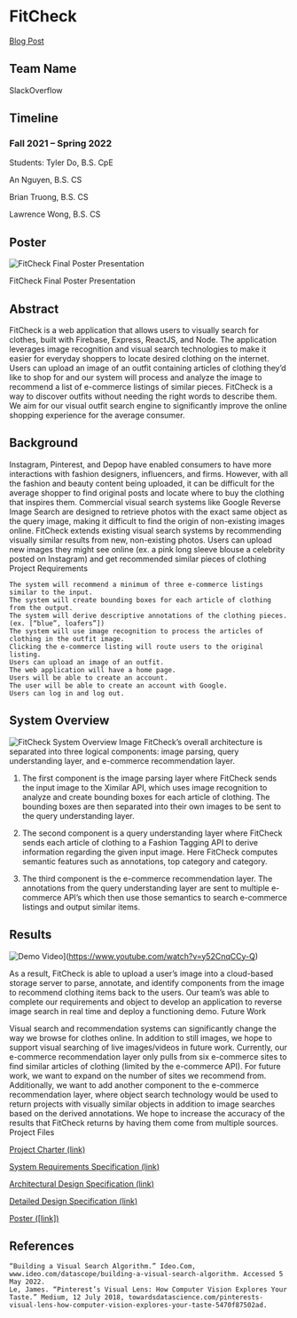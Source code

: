 # FitCheck

[Blog Post](https://blog.uta.edu/cseseniordesign/2022/04/14/fitcheck/)

## Team Name

SlackOverflow

## Timeline

### Fall 2021 – Spring 2022
Students:
Tyler Do, B.S. CpE
    
An Nguyen, B.S. CS
    
Brian Truong, B.S. CS
    
Lawrence Wong, B.S. CS
    
    
    
## Poster

![FitCheck Final Poster Presentation](https://blog.uta.edu/cseseniordesign/files/2022/05/Group-98-1024x768.png)

FitCheck Final Poster Presentation

## Abstract

FitCheck is a web application that allows users to visually search for clothes, built with Firebase, Express, ReactJS, and Node. The application leverages image recognition and visual search technologies to make it easier for everyday shoppers to locate desired clothing on the internet. Users can upload an image of an outfit containing articles of clothing they’d like to shop for and our system will process and analyze the image to recommend a list of e-commerce listings of similar pieces. FitCheck is a way to discover outfits without needing the right words to describe them. We aim for our visual outfit search engine to significantly improve the online shopping experience for the average consumer.

## Background

Instagram, Pinterest, and Depop have enabled consumers to have more interactions with fashion designers, influencers, and firms. However, with all the fashion and beauty content being uploaded, it can be difficult for the average shopper to find original posts and locate where to buy the clothing that inspires them. Commercial visual search systems like Google Reverse Image Search are designed to retrieve photos with the exact same object as the query image, making it difficult to find the origin of non-existing images online. FitCheck extends existing visual search systems by recommending visually similar results from new, non-existing photos. Users can upload new images they might see online (ex. a pink long sleeve blouse a celebrity posted on Instagram) and get recommended similar pieces of clothing
Project Requirements

    The system will recommend a minimum of three e-commerce listings similar to the input.
    The system will create bounding boxes for each article of clothing from the output.
    The system will derive descriptive annotations of the clothing pieces. (ex. [“blue”, loafers”])
    The system will use image recognition to process the articles of clothing in the outfit image.
    Clicking the e-commerce listing will route users to the original listing.
    Users can upload an image of an outfit.
    The web application will have a home page.
    Users will be able to create an account.
    The user will be able to create an account with Google.
    Users can log in and log out.

## System Overview
![FitCheck System Overview Image](https://blog.uta.edu/cseseniordesign/files/2022/05/Group-11-1-1024x583.png)
FitCheck’s overall architecture is separated into three logical components: image parsing, query understanding layer, and e-commerce recommendation layer.

1. The first component is the image parsing layer where FitCheck sends the input image to the Ximilar API, which uses image recognition to analyze and create bounding boxes for each article of clothing. The bounding boxes are then separated into their own images to be sent to the query understanding layer.

2. The second component is a query understanding layer where FitCheck sends each article of clothing to a Fashion Tagging API to derive information regarding the given input image. Here FitCheck computes semantic features such as annotations, top category and category.

3. The third component is the e-commerce recommendation layer. The annotations from the query understanding layer are sent to multiple e-commerce API’s which then use those semantics to search e-commerce listings and output similar items.

## Results

![Demo Video](https://img.youtube.com/vi/YOUTUBE_VIDEO_ID_HERE/0.jpg)](https://www.youtube.com/watch?v=y52CnqCCy-Q)

As a result, FitCheck is able to upload a user’s image into a cloud-based storage server to parse, annotate, and identify components from the image to recommend clothing items back to the users. Our team’s was able to complete our requirements and object to develop an application to reverse image search in real time and deploy a functioning demo.
Future Work

Visual search and recommendation systems can significantly change the way we browse for clothes online. In addition to still images, we hope to support visual searching of live images/videos in future work. Currently, our e-commerce recommendation layer only pulls from six e-commerce sites to find similar articles of clothing (limited by the e-commerce API). For future work, we want to expand on the number of sites we recommend from. Additionally, we want to add another component to the e-commerce recommendation layer, where object search technology would be used to return projects with visually similar objects in addition to image searches based on the derived annotations. We hope to increase the accuracy of the results that FitCheck returns by having them come from multiple sources.
Project Files

[Project Charter (link)](https://www.overleaf.com/read/vzfvnfwbqwrb)

[System Requirements Specification (link)](https://www.overleaf.com/read/hyjrtjtmqpvz)

[Architectural Design Specification (link)](https://www.overleaf.com/read/jvdqgwzdtzrv)

[Detailed Design Specification (link)](https://www.overleaf.com/read/jzzmhvjngbgm)

[Poster ([link])](https://drive.google.com/file/d/1qOSOcapgfPDDn1w0gSiPN9zXY7accxwm/view?usp=sharing)
## References

    “Building a Visual Search Algorithm.” Ideo.Com, www.ideo.com/datascope/building-a-visual-search-algorithm. Accessed 5 May 2022.
    Le, James. “Pinterest’s Visual Lens: How Computer Vision Explores Your Taste.” Medium, 12 July 2018, towardsdatascience.com/pinterests-visual-lens-how-computer-vision-explores-your-taste-5470f87502ad.
